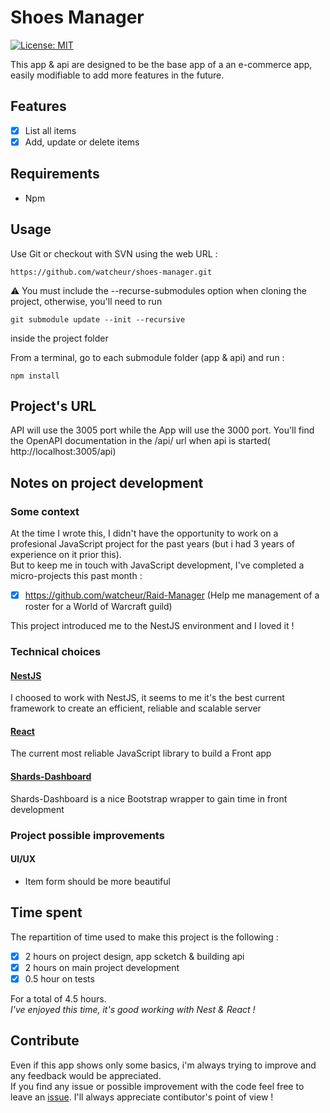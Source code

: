 # Shoes Manager

[![License: MIT](https://img.shields.io/badge/License-MIT-yellow.svg)](https://opensource.org/licenses/MIT)

This app & api are designed to be the base app of a an e-commerce app, easily modifiable to add more features in the future.   

## Features
 - [x] List all items
 - [x] Add, update or delete items

## Requirements
- Npm 

## Usage
Use Git or checkout with SVN using the web URL : 
```
https://github.com/watcheur/shoes-manager.git
```

⚠️ You must include the --recurse-submodules option when cloning the project, otherwise, you'll need to run

```
git submodule update --init --recursive 
```

inside the project folder

From a terminal, go to each submodule folder (app & api) and run : 
```
npm install
```

## Project's URL
API will use the 3005 port while the App will use the 3000 port.
You'll find the OpenAPI documentation in the /api/ url when api is started( http://localhost:3005/api)

## Notes on project development  
### Some context  
At the time I wrote this, I didn't have the opportunity to work on a profesional JavaScript project for the past years (but i had 3 years of experience on it prior this).  
But to keep me in touch with JavaScript development, I've completed a micro-projects this past month :   
- [x] https://github.com/watcheur/Raid-Manager (Help me management of a roster for a World of Warcraft guild)

This project introduced me to the NestJS environment and I loved it !

### Technical choices  
#### [NestJS](https://nestjs.com/)  
I choosed to work with NestJS, it seems to me it's the best current framework to create an efficient, reliable and scalable server
#### [React](https://fr.reactjs.org/)
The current most reliable JavaScript library to build a Front app
#### [Shards-Dashboard](https://github.com/DesignRevision/shards-dashboard)
Shards-Dashboard is a nice Bootstrap wrapper to gain time in front development

### Project possible improvements  
#### UI/UX  
- Item form should be more beautiful

## Time spent
The repartition of time used to make this project is the following : 
- [x] 2 hours on project design, app scketch & building api
- [x] 2 hours on main project development
- [x] 0.5 hour on tests

For a total of 4.5 hours.  
*I've enjoyed this time, it's good working with Nest & React !* 

## Contribute
Even if this app shows only some basics, i'm always trying to improve and any feedback would be appreciated.  
If you find any issue or possible improvement with the code feel free to leave an [issue](https://github.com/watcheur/shoes-manager/issues). I'll always appreciate contibutor's point of view ! 
